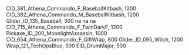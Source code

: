 CID_381_Athena_Commando_F_BaseballKitbash, 1200
CID_382_Athena_Commando_M_BaseballKitbash, 1200
Glider_ID_135_Baseball, 300
na
na
na
CID_715_Athena_Commando_F_TwinDarkF, 1200
Pickaxe_ID_200_MoonlightAssassin, 1000
CID_654_Athena_Commando_F_GiftWrap, 800
Glider_ID_095_Witch, 1200
Wrap_121_TechOpsBlue, 500
EID_DrumMajor, 500
